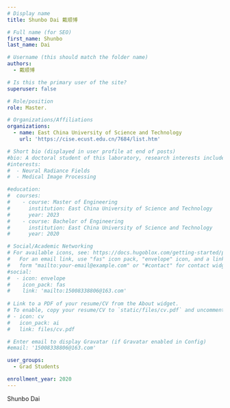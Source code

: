 ```yaml
---
# Display name
title: Shunbo Dai 戴顺博

# Full name (for SEO)
first_name: Shunbo
last_name: Dai

# Username (this should match the folder name)
authors:
  - 戴顺博

# Is this the primary user of the site?
superuser: false

# Role/position
role: Master.

# Organizations/Affiliations
organizations:
  - name: East China University of Science and Technology
    url: 'https://cise.ecust.edu.cn/7684/list.htm'

# Short bio (displayed in user profile at end of posts)
#bio: A doctoral student of this laboratory, research interests include Neural Radiance Fields and Medical Image Processing.
#interests:
#  - Neural Radiance Fields
#  - Medical Image Processing

#education:
#  courses:
#    - course: Master of Engineering
#      institution: East China University of Science and Technology
#      year: 2023
#    - course: Bachelor of Engineering
#      institution: East China University of Science and Technology
#      year: 2020

# Social/Academic Networking
# For available icons, see: https://docs.hugoblox.com/getting-started/page-builder/#icons
#   For an email link, use "fas" icon pack, "envelope" icon, and a link in the
#   form "mailto:your-email@example.com" or "#contact" for contact widget.
#social:
#  - icon: envelope
#    icon_pack: fas
#    link: 'mailto:15008338806@163.com'
    
# Link to a PDF of your resume/CV from the About widget.
# To enable, copy your resume/CV to `static/files/cv.pdf` and uncomment the lines below.
# - icon: cv
#   icon_pack: ai
#   link: files/cv.pdf

# Enter email to display Gravatar (if Gravatar enabled in Config)
#email: '15008338806@163.com'

user_groups:
  - Grad Students

enrollment_year: 2020
---
```


Shunbo Dai

